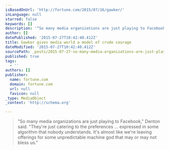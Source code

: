 ```yaml
---
isBasedOnUrl: 'http://fortune.com/2015/07/16/gawker/'
inLanguage: null
starred: false
keywords: []
description: '“So many media organizations are just playing to Facebook,” Denton said. “They’re just catering to the preferences … expressed in some algorithm that nobody und'
author: []
datePublished: '2015-07-27T10:42:40.412Z'
title: Gawker gives media world a model of crude courage
dateModified: '2015-07-27T10:42:40.412Z'
sourcePath: _posts/2015-07-27-so-many-media-organizations-are-just-playing-to-facebook.md
published: true
tags:
  - ''
authors: []
publisher:
  name: fortune.com
  domain: fortune.com
  url: null
  favicon: null
_type: MediaObject
_context: 'http://schema.org'

---
```

> "So many media organizations are just playing to Facebook," Denton said. "They're just catering to the preferences ... expressed in some algorithm that nobody understands. It's almost like we're leaving offerings for some unpredictable machine god that may or may not bless us."
